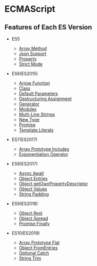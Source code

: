 # ECMAScript

## Features of Each ES Version
 - ES5
   * [Array Method](https://github.com/Limheonjun/ECMAScript_Study/tree/master/ES5/array_method)
   * [Json Support](https://github.com/Limheonjun/ECMAScript_Study/tree/master/ES5/json)
   * [Property](https://github.com/Limheonjun/ECMAScript_Study/tree/master/ES5/property)
   * [Strict Mode](https://github.com/Limheonjun/ECMAScript_Study/tree/master/ES5/use_strict)

 - ES6(ES2015)
   * [Arrow Function](https://github.com/Limheonjun/ECMAScript_Study/tree/master/ES6/arrow%20function)
   * [Class](https://github.com/Limheonjun/ECMAScript_Study/tree/master/ES6/class)
   * [Default Parameters](https://github.com/Limheonjun/ECMAScript_Study/tree/master/ES6/default%20parameters)
   * [Destructuring Assignment](https://github.com/Limheonjun/ECMAScript_Study/tree/master/ES6/destructuring%20assignment)
   * [Generator](https://github.com/Limheonjun/ECMAScript_Study/tree/master/ES6/generator)
   * [Modules](https://github.com/Limheonjun/ECMAScript_Study/tree/master/ES6/modules)
   * [Multi-Line Strings](https://github.com/Limheonjun/ECMAScript_Study/tree/master/ES6/multi-line%20strings)
   * [New Type](https://github.com/Limheonjun/ECMAScript_Study/tree/master/ES6/new%20type)
   * [Promise](https://github.com/Limheonjun/ECMAScript_Study/tree/master/ES6/promise)
   * [Template Literals](https://github.com/Limheonjun/ECMAScript_Study/tree/master/ES6/template%20literals)


 - ES7(ES2017)
   * [Array Prototype Includes](https://github.com/Limheonjun/ECMAScript_Study/tree/master/ES7/array%20prototype%20includes)
   * [Exponentiation Operator](https://github.com/Limheonjun/ECMAScript_Study/tree/master/ES7/exponentiation%20operator)

 - ES8(ES2017)
   * [Async Await](https://github.com/Limheonjun/ECMAScript_Study/tree/master/ES8/async%20await)
   * [Object Entries](https://github.com/Limheonjun/ECMAScript_Study/tree/master/ES8/object%20entries)
   * [Object getOwnPropertyDescriptor](https://github.com/Limheonjun/ECMAScript_Study/tree/master/ES8/object%20getownpropertydescriptors)
   * [Object Values](https://github.com/Limheonjun/ECMAScript_Study/tree/master/ES8/object%20values)
   * [String Padding](https://github.com/Limheonjun/ECMAScript_Study/tree/master/ES8/string%20padding)

 - ES9(ES2018)
   * [Object Rest](https://github.com/Limheonjun/ECMAScript_Study/tree/master/ES9/object%20rest)
   * [Object Spread](https://github.com/Limheonjun/ECMAScript_Study/tree/master/ES9/object%20spread)
   * [Promise Finally](https://github.com/Limheonjun/ECMAScript_Study/tree/master/ES9/promise%20finally)

 - ES10(ES2019)
   * [Array Prototype Flat](https://github.com/Limheonjun/ECMAScript_Study/tree/master/ES10/array%20prototype%20flat)
   * [Object FromEntries](https://github.com/Limheonjun/ECMAScript_Study/tree/master/ES10/object%20fromentries)
   * [Optional Catch](https://github.com/Limheonjun/ECMAScript_Study/tree/master/ES10/optional%20catch)
   * [String Trim](https://github.com/Limheonjun/ECMAScript_Study/tree/master/ES10/string%20trim)

